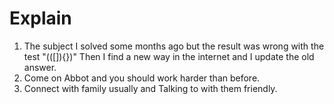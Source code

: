 # Explain

1. The subject I solved some months ago but the result was wrong with the test "(([]){})"
   Then I find a new way in the internet and I update the old answer.
2. Come on Abbot and you should work harder than before.
3. Connect with family usually and Talking to with them friendly.
